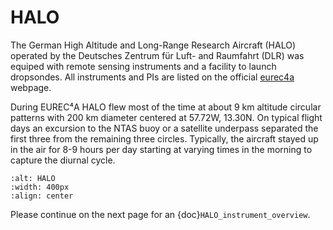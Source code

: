 # HALO

The German High Altitude and Long-Range Research Aircraft (HALO) operated by the Deutsches Zentrum für Luft- and Raumfahrt (DLR) was equiped with remote sensing instruments and a facility to launch dropsondes. All instruments and PIs are listed on the official [eurec4a](http://eurec4a.eu/platforms/halo) webpage.


During EUREC⁴A HALO flew most of the time at about 9 km altitude circular patterns with 200 km diameter centered at 57.72W, 13.30N.
On typical flight days an excursion to the NTAS buoy or a satellite underpass separated the first three from the remaining three circles. Typically, the aircraft stayed up in the air for 8-9 hours per day starting at varying times in the morning to capture the diurnal cycle.

```{figure} halo.jpg
:alt: HALO
:width: 400px
:align: center
```

Please continue on the next page for an {doc}`HALO_instrument_overview`.
